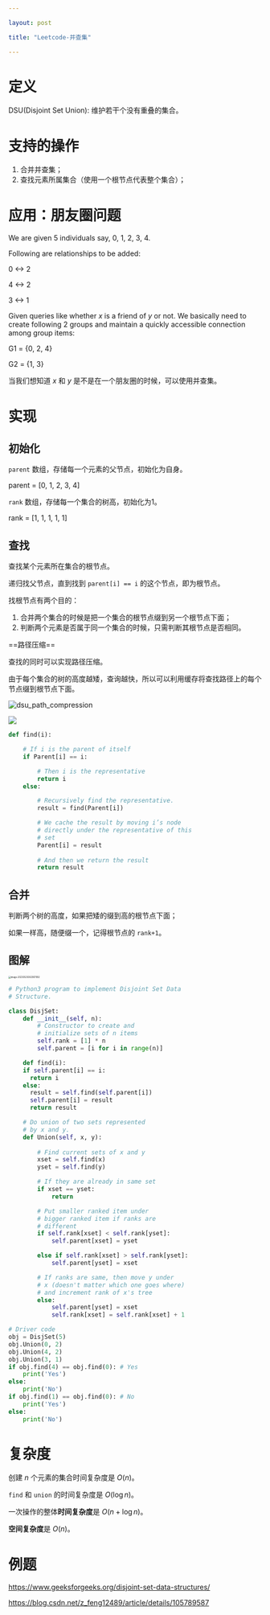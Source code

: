 ```yaml
---

layout: post

title: "Leetcode-并查集"

---
```


# 定义

DSU(Disjoint Set Union): 维护若干个没有重叠的集合。

# 支持的操作

1. 合并并查集；
2. 查找元素所属集合（使用一个根节点代表整个集合）；

# 应用：朋友圈问题

We are given 5 individuals say, 0, 1, 2, 3, 4.

Following are relationships to be added:

0 <-> 2

4 <-> 2

3 <-> 1

Given queries like whether $x$ is a friend of $y$ or not. We basically need to create following 2 groups and maintain a quickly accessible connection among group items:

G1 = {0, 2, 4}

G2 = {1, 3}

当我们想知道 $x$ 和 $y$ 是不是在一个朋友圈的时候，可以使用并查集。



# 实现

## 初始化

`parent` 数组，存储每一个元素的父节点，初始化为自身。

parent = [0, 1, 2, 3, 4]

`rank` 数组，存储每一个集合的树高，初始化为1。

rank = [1, 1, 1, 1, 1]

## 查找

查找某个元素所在集合的根节点。

递归找父节点，直到找到 `parent[i] == i` 的这个节点，即为根节点。

找根节点有两个目的：

1. 合并两个集合的时候是把一个集合的根节点缀到另一个根节点下面；
2. 判断两个元素是否属于同一个集合的时候，只需判断其根节点是否相同。

==路径压缩==

查找的同时可以实现路径压缩。

由于每个集合的树的高度越矮，查询越快，所以可以利用缓存将查找路径上的每个节点缀到根节点下面。

![dsu_path_compression](typora-user-images/dsu_path_compression.png)

<img src="typora-user-images/dsu_path_compression.png"/>

~~~python
def find(i):

	# If i is the parent of itself
	if Parent[i] == i:

		# Then i is the representative
		return i
	else:

		# Recursively find the representative.
		result = find(Parent[i])

		# We cache the result by moving i’s node
		# directly under the representative of this
		# set
		Parent[i] = result
	
		# And then we return the result
		return result

~~~

## 合并

判断两个树的高度，如果把矮的缀到高的根节点下面；

如果一样高，随便缀一个，记得根节点的 `rank+1`。



## 图解

 <img src="typora-user-images/image-20230525002907992.jpg" alt="image-20230525002907992" style="zoom:30%;" />

~~~python
# Python3 program to implement Disjoint Set Data
# Structure.

class DisjSet:
	def __init__(self, n):
		# Constructor to create and
		# initialize sets of n items
		self.rank = [1] * n
		self.parent = [i for i in range(n)]

	def find(i):
    if self.parent[i] == i:
      return i
    else:
      result = self.find(self.parent[i])
      self.parent[i] = result
      return result

	# Do union of two sets represented
	# by x and y.
	def Union(self, x, y):
		
		# Find current sets of x and y
		xset = self.find(x)
		yset = self.find(y)

		# If they are already in same set
		if xset == yset:
			return

		# Put smaller ranked item under
		# bigger ranked item if ranks are
		# different
		if self.rank[xset] < self.rank[yset]:
			self.parent[xset] = yset

		else if self.rank[xset] > self.rank[yset]:
			self.parent[yset] = xset

		# If ranks are same, then move y under
		# x (doesn't matter which one goes where)
		# and increment rank of x's tree
		else:
			self.parent[yset] = xset
			self.rank[xset] = self.rank[xset] + 1

# Driver code
obj = DisjSet(5)
obj.Union(0, 2)
obj.Union(4, 2)
obj.Union(3, 1)
if obj.find(4) == obj.find(0): # Yes
	print('Yes')
else:
	print('No')
if obj.find(1) == obj.find(0): # No
	print('Yes')
else:
	print('No')
~~~

# 复杂度

创建 $n$ 个元素的集合时间复杂度是 $O(n)$。

`find` 和 `union` 的时间复杂度是 $O(\log n)$。

一次操作的整体**时间复杂度**是 $O(n+\log n)$。

**空间复杂度**是 $O(n)$。

# 例题

https://www.geeksforgeeks.org/disjoint-set-data-structures/

https://blog.csdn.net/z_feng12489/article/details/105789587